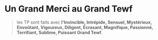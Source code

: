# Un Grand Merci au Grand Tewf

> les TP sont faits avec
> **l'Invincible, Intrépide, Sensuel, Mystérieux,
>  Envoûtant, Vigoureux, Diligent, Écrasant,
> Magnifique, Passionné, Terrifiant, Sublime,
> Puissant Grand Tewf**.
> 

